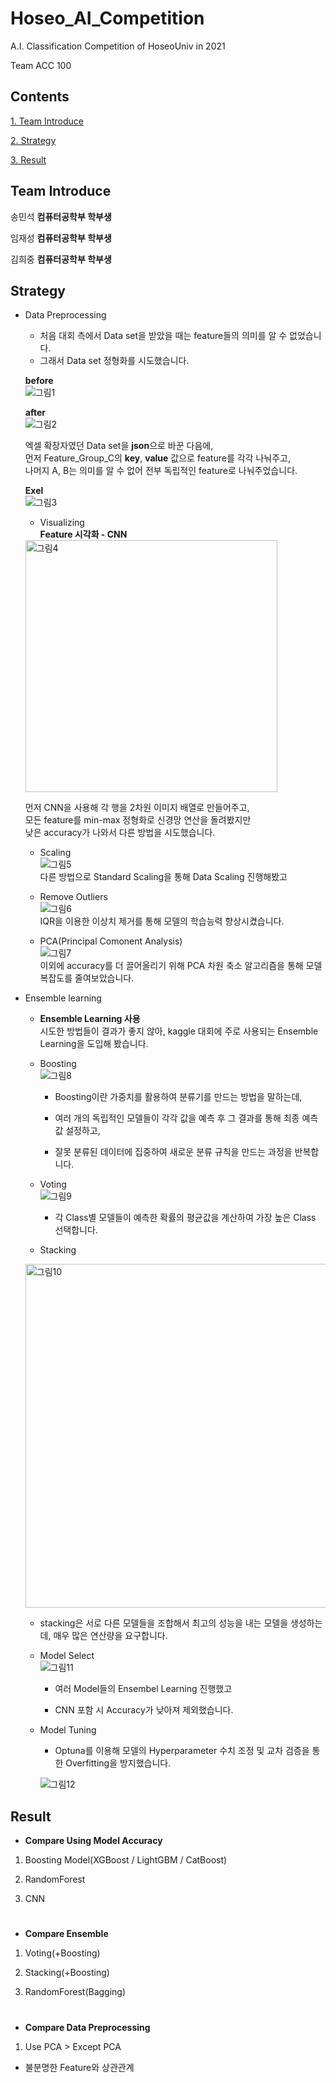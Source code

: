 # Hoseo_AI_Competition
A.I. Classification Competition of HoseoUniv in 2021


Team  ACC 100

## Contents
   
[1. Team Introduce](#Team-Introduce)   
   
[2. Strategy](#Strategy)   
   
[3. Result](#Result)   


## Team Introduce
송민석 __컴퓨터공학부 학부생__

임재성 __컴퓨터공학부 학부생__

김희중 __컴퓨터공학부 학부생__

## Strategy

+ Data Preprocessing
  * 처음 대회 측에서 Data set을 받았을 때는 feature들의 의미를 알 수 없었습니다.
  * 그래서 Data set 정형화를 시도했습니다.
  
  **before**   
  ![그림1](https://user-images.githubusercontent.com/59774709/153637887-9af649f1-7dc8-4193-bdcd-b3e18e0a4302.jpg)
  
  **after**   
  ![그림2](https://user-images.githubusercontent.com/59774709/153637894-b07460e8-9ef1-4477-be36-b23b121fccc3.png)   
  
  엑셀 확장자였던 Data set을 **json**으로 바꾼 다음에,   
  먼저 Feature_Group_C의 **key**, **value** 값으로 feature를 각각 나눠주고,    
  나머지 A, B는 의미를 알 수 없어 전부 독립적인 feature로 나눠주었습니다.
  
  **Exel**   
  ![그림3](https://user-images.githubusercontent.com/59774709/153638340-927077a6-6977-40a8-883a-e218045e4f9d.png)
  
  
  
  + Visualizing   
  **Feature 시각화 - CNN**   
  <img width="403" alt="그림4" src="https://user-images.githubusercontent.com/59774709/153639781-b98a4f8f-692a-40ad-ae44-ea54a20346fb.png">   
  
  먼저 CNN을 사용해 각 행을 2차원 이미지 배열로 만들어주고,   
  모든 feature를 min-max 정형화로 신경망 연산을 돌려봤지만   
  낮은 accuracy가 나와서 다른 방법을 시도했습니다.   
  
  + Scaling   
  ![그림5](https://user-images.githubusercontent.com/59774709/153641075-9353318e-093f-42e5-b154-5bd79fe38f47.png)   
  다른 방법으로 Standard Scaling을 통해 Data Scaling 진행해봤고   
  
  + Remove Outliers   
  ![그림6](https://user-images.githubusercontent.com/59774709/153641273-023ecc9b-071c-4a90-9530-8e9e84ed3db7.png)   
  IQR을 이용한  이상치 제거를 통해 모델의 학습능력 향상시켰습니다.   
  
  + PCA(Principal Comonent Analysis)   
  ![그림7](https://user-images.githubusercontent.com/59774709/153641887-34a39a99-21c5-44a4-a0a8-b952f83e7f0a.png)   
  이외에 accuracy를 더 끌어올리기 위해 PCA 차원 축소 알고리즘을 통해 모델 복잡도를 줄여보았습니다.   
  
+ Ensemble learning
  + **Ensemble Learning 사용**   
  시도한 방법들이 결과가 좋지 않아, kaggle 대회에 주로 사용되는 Ensemble Learning을 도입해 봤습니다.   
     
     
     
  + Boosting      
  ![그림8](https://user-images.githubusercontent.com/59774709/153642725-2dc7b6dd-bb0a-4943-9cc8-573c2a84b7c2.png)   
    + Boosting이란 가중치를 활용하여 분류기를 만드는 방법을 말하는데,   
    
    + 여러 개의 독립적인 모델들이 각각 값을 예측 후 그 결과를 통해 최종 예측값 설정하고,   
    
    + 잘못 분류된 데이터에 집중하여 새로운 분류 규칙을 만드는 과정을 반복합니다.   
     
  + Voting   
  ![그림9](https://user-images.githubusercontent.com/59774709/153643144-8b233771-84db-4e47-83a2-212ab7072eb4.png)   
    + 각 Class별 모델들이 예측한 확률의 평균값을 계산하여 가장 높은 Class 선택합니다.   
    
  + Stacking   
  <img width="550" alt="그림10" src="https://user-images.githubusercontent.com/59774709/153643333-01233638-4dd3-4c0a-9f27-1384a8ace07a.png">   
  
    + stacking은 서로 다른 모델들을 조합해서 최고의 성능을 내는 모델을 생성하는데, 매우 많은 연산량을 요구합니다.   
    
  + Model Select   
  ![그림11](https://user-images.githubusercontent.com/59774709/153643740-610480a2-3f8b-4d8b-aca6-8f5a11f5955b.png)   
  
    + 여러 Model들의 Ensembel Learning 진행했고   
    
    + CNN 포함 시 Accuracy가 낮아져 제외했습니다.   
    
    
  + Model Tuning   
  
    + Optuna를 이용해 모델의 Hyperparameter 수치 조정 및 교차 검증을 통한 Overfitting을 방지했습니다.   
       
       
    ![그림12](https://user-images.githubusercontent.com/59774709/153644145-f229995b-4dbc-4a54-aee5-73364def5635.png)   
    

## Result
- **Compare Using Model Accuracy**   

1. Boosting Model(XGBoost / LightGBM / CatBoost)   

2. RandomForest   

3. CNN   
    
    #
- **Compare Ensemble**   

1. Voting(+Boosting)   

2. Stacking(+Boosting)   

3. RandomForest(Bagging)   
    
    #
- **Compare Data Preprocessing**   

1. Use PCA > Except PCA   

  * 불분명한 Feature와 상관관계   
